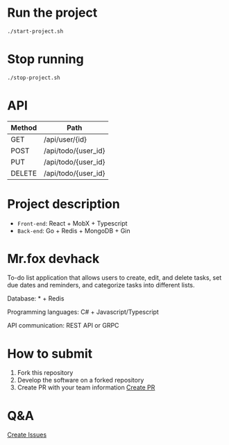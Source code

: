 # Run the project

```bash
./start-project.sh
```

# Stop running

```bash
./stop-project.sh
```

# API

| Method | Path                |
| ------ | ------------------- |
| GET    | /api/user/{id}      |
| POST   | /api/todo/{user_id} |
| PUT    | /api/todo/{user_id} |
| DELETE | /api/todo/{user_id} |

# Project description

- `Front-end`: React + MobX + Typescript
- `Back-end`: Go + Redis + MongoDB + Gin

# Mr.fox devhack

To-do list application that allows users to create, edit, and delete tasks, set due dates and reminders, and categorize tasks into different lists.

Database: \* + Redis

Programming languages: C# + Javascript/Typescript

API communication: REST API or GRPC

# How to submit

1. Fork this repository
2. Develop the software on a forked repository
3. Create PR with your team information [Create PR](https://github.com/devmountaintechfest/Mr.fox-devhack/pulls)

# Q&A

[Create Issues](https://github.com/devmountaintechfest/Mr.fox-devhack/issues)
